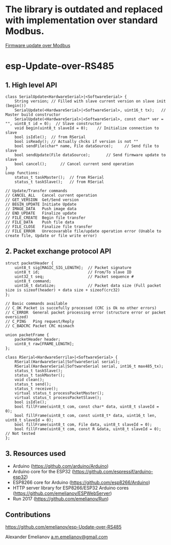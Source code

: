 # The library is outdated and replaced with implementation over standard Modbus.

[Firmware update over Modbus](https://github.com/emelianov/modbus-esp8266/tree/master/examples/Files)

# esp-Update-over-RS485



## 1. High level API
```
class SerialUpdate<HardwareSerial>|<SoftwareSerial> {
	String version;	// Filled with slave current version on slave init (begin())
	SerialUpdate(<HardwareSerial>|<SoftwareSerial>, uint16_t tx);	// Master build constructor
	SerialUpdate(<HardwareSerial>|<SoftwareSerial>, const char* ver = "", uint8_t id = 0);	// Slave constructor
	void begin(uint8_t slaveId = 0);	// Initialize connection to slave
	bool isIdle();	// from RSerial
	bool isReady();	// Actually chcks if version is not ""
	bool sendFile(char* name, File dataSource);		// Send file to slave
	bool sendUpdate(File dataSource);		// Send firmware update to slave
	bool cancel();		// Cancel current send operation
}
Loop functions:
	status_t taskMaster();	// from RSerial
	status_t taskSlave();	// from RSerial

// Update/Transfer commands
// CANCEL_ALL	Cancel current operation
// GET_VERSION	Get/Send version
// BEGIN_UPDATE	Initiate Update
// IMAGE_DATA	Push image data
// END_UPDATE	Finalize update
// FILE_CREATE	Begin file transfer
// FILE_DATA	Push file data
// FILE_CLOSE	Finalize file transfer
// FILE_ERROR	Unrecovarable file/update operation error (Unable to create file, Update or file write error)
```

## 2. Packet exchange protocol API
```
struct packetHeader {
	uint8_t sig[MAGIC_SIG_LENGTH];	// Packet signature
	uint8_t id;						// From/To slave ID
	uint32_t seq;					// Packet sequence #
	uint8_t command;
	uint16_t dataSize;				// Packet data size (Full packet size is sizeof(header) + data size + sizeof(crc32)
};

// Basic commands available
// C_OK	Packet is succefully processed (CRC is Ok no other errors)
// C_ERROR	General packet processing error (structure error or packet oversized)
// C_PING	Ping request/Reply
// C_BADCRC	Packet CRC mismach

union packetFrame {
	packetHeader header;
	uint8_t raw[FRAME_LENGTH];
};

class RSerial<HardwareSerrila>|<SoftwareSerial> {
	RSerial(HardwareSerial|SoftwareSerial serial);
	RSerial(HardwareSerial|SoftwareSerial serial, int16_t max485_tx);
	status_t taskSlave();
	status_t taskMaster();
	void clean();
	status_t send();
	status_t receive();
	virtual status_t processPacketMaster();
	virtual status_t processPacketSlave();
	bool isIdle();
	bool fillFrame(uint8_t com, const char* data, uint8_t slaveId = 0);
	bool fillFrame(uint8_t com, const uint8_t* data, uint16_t len, uint8_t slaveId = 0);
	bool fillFrame(uint8_t com, File data, uint8_t slaveId = 0);
	bool fillFrame(uint8_t com, const R &data, uint8_t slaveId = 0);	// Not tested
};
```

## 3. Resources used
* Arduino (https://github.com/arduino/Arduino)
* Arduino core for the ESP32 (https://github.com/espressif/arduino-esp32)
* ESP8266 core for Arduino (https://github.com/esp8266/Arduino)
* HTTP server library for ESP8266/ESP32 Arduino cores (https://github.com/emelianov/ESPWebServer)
* Run 2017 (https://github.com/emelianov/Run)

## Contributions

https://github.com/emelianov/esp-Update-over-RS485

Alexander Emelianov a.m.emelianov@gmail.com
